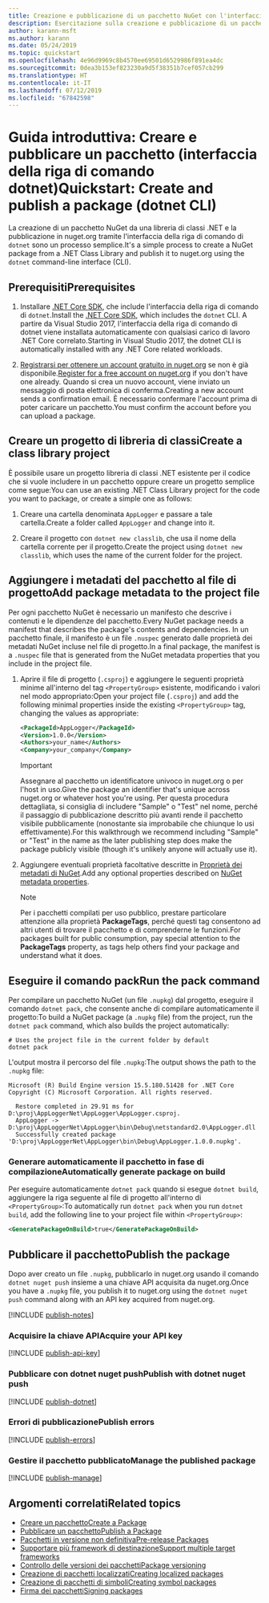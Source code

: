 ```yaml
---
title: Creazione e pubblicazione di un pacchetto NuGet con l'interfaccia della riga di comando di dotnet
description: Esercitazione sulla creazione e pubblicazione di un pacchetto NuGet tramite l'interfaccia della riga di comando di .NET Core, ovvero dotnet.
author: karann-msft
ms.author: karann
ms.date: 05/24/2019
ms.topic: quickstart
ms.openlocfilehash: 4e96d9969c8b4570ee69501d6529986f891ea4dc
ms.sourcegitcommit: 0dea3b153ef823230a9d5f38351b7cef057cb299
ms.translationtype: HT
ms.contentlocale: it-IT
ms.lasthandoff: 07/12/2019
ms.locfileid: "67842598"
---
```

# <a name="quickstart-create-and-publish-a-package-dotnet-cli"></a><span data-ttu-id="bafce-103">Guida introduttiva: Creare e pubblicare un pacchetto (interfaccia della riga di comando dotnet)</span><span class="sxs-lookup"><span data-stu-id="bafce-103">Quickstart: Create and publish a package (dotnet CLI)</span></span>

<span data-ttu-id="bafce-104">La creazione di un pacchetto NuGet da una libreria di classi .NET e la pubblicazione in nuget.org tramite l'interfaccia della riga di comando di `dotnet` sono un processo semplice.</span><span class="sxs-lookup"><span data-stu-id="bafce-104">It's a simple process to create a NuGet package from a .NET Class Library and publish it to nuget.org using the `dotnet` command-line interface (CLI).</span></span>

## <a name="prerequisites"></a><span data-ttu-id="bafce-105">Prerequisiti</span><span class="sxs-lookup"><span data-stu-id="bafce-105">Prerequisites</span></span>

1. <span data-ttu-id="bafce-106">Installare [.NET Core SDK](https://www.microsoft.com/net/download/), che include l'interfaccia della riga di comando di `dotnet`.</span><span class="sxs-lookup"><span data-stu-id="bafce-106">Install the [.NET Core SDK](https://www.microsoft.com/net/download/), which includes the `dotnet` CLI.</span></span> <span data-ttu-id="bafce-107">A partire da Visual Studio 2017, l'interfaccia della riga di comando di dotnet viene installata automaticamente con qualsiasi carico di lavoro .NET Core correlato.</span><span class="sxs-lookup"><span data-stu-id="bafce-107">Starting in Visual Studio 2017, the dotnet CLI is automatically installed with any .NET Core related workloads.</span></span>

1. <span data-ttu-id="bafce-108">[Registrarsi per ottenere un account gratuito in nuget.org](https://www.nuget.org/users/account/LogOn?returnUrl=%2F) se non è già disponibile.</span><span class="sxs-lookup"><span data-stu-id="bafce-108">[Register for a free account on nuget.org](https://www.nuget.org/users/account/LogOn?returnUrl=%2F) if you don't have one already.</span></span> <span data-ttu-id="bafce-109">Quando si crea un nuovo account, viene inviato un messaggio di posta elettronica di conferma.</span><span class="sxs-lookup"><span data-stu-id="bafce-109">Creating a new account sends a confirmation email.</span></span> <span data-ttu-id="bafce-110">È necessario confermare l'account prima di poter caricare un pacchetto.</span><span class="sxs-lookup"><span data-stu-id="bafce-110">You must confirm the account before you can upload a package.</span></span>

## <a name="create-a-class-library-project"></a><span data-ttu-id="bafce-111">Creare un progetto di libreria di classi</span><span class="sxs-lookup"><span data-stu-id="bafce-111">Create a class library project</span></span>

<span data-ttu-id="bafce-112">È possibile usare un progetto libreria di classi .NET esistente per il codice che si vuole includere in un pacchetto oppure creare un progetto semplice come segue:</span><span class="sxs-lookup"><span data-stu-id="bafce-112">You can use an existing .NET Class Library project for the code you want to package, or create a simple one as follows:</span></span>

1. <span data-ttu-id="bafce-113">Creare una cartella denominata `AppLogger` e passare a tale cartella.</span><span class="sxs-lookup"><span data-stu-id="bafce-113">Create a folder called `AppLogger` and change into it.</span></span>

1. <span data-ttu-id="bafce-114">Creare il progetto con `dotnet new classlib`, che usa il nome della cartella corrente per il progetto.</span><span class="sxs-lookup"><span data-stu-id="bafce-114">Create the project using `dotnet new classlib`, which uses the name of the current folder for the project.</span></span>

## <a name="add-package-metadata-to-the-project-file"></a><span data-ttu-id="bafce-115">Aggiungere i metadati del pacchetto al file di progetto</span><span class="sxs-lookup"><span data-stu-id="bafce-115">Add package metadata to the project file</span></span>

<span data-ttu-id="bafce-116">Per ogni pacchetto NuGet è necessario un manifesto che descrive i contenuti e le dipendenze del pacchetto.</span><span class="sxs-lookup"><span data-stu-id="bafce-116">Every NuGet package needs a manifest that describes the package's contents and dependencies.</span></span> <span data-ttu-id="bafce-117">In un pacchetto finale, il manifesto è un file `.nuspec` generato dalle proprietà dei metadati NuGet incluse nel file di progetto.</span><span class="sxs-lookup"><span data-stu-id="bafce-117">In a final package, the manifest is a `.nuspec` file that is generated from the NuGet metadata properties that you include in the project file.</span></span>

1. <span data-ttu-id="bafce-118">Aprire il file di progetto (`.csproj`) e aggiungere le seguenti proprietà minime all'interno del tag `<PropertyGroup>` esistente, modificando i valori nel modo appropriato:</span><span class="sxs-lookup"><span data-stu-id="bafce-118">Open your project file (`.csproj`) and add the following minimal properties inside the existing `<PropertyGroup>` tag, changing the values as appropriate:</span></span>

    ```xml
    <PackageId>AppLogger</PackageId>
    <Version>1.0.0</Version>
    <Authors>your_name</Authors>
    <Company>your_company</Company>
    ```

    > [!Important]
    > <span data-ttu-id="bafce-119">Assegnare al pacchetto un identificatore univoco in nuget.org o per l'host in uso.</span><span class="sxs-lookup"><span data-stu-id="bafce-119">Give the package an identifier that's unique across nuget.org or whatever host you're using.</span></span> <span data-ttu-id="bafce-120">Per questa procedura dettagliata, si consiglia di includere "Sample" o "Test" nel nome, perché il passaggio di pubblicazione descritto più avanti rende il pacchetto visibile pubblicamente (nonostante sia improbabile che chiunque lo usi effettivamente).</span><span class="sxs-lookup"><span data-stu-id="bafce-120">For this walkthrough we recommend including "Sample" or "Test" in the name as the later publishing step does make the package publicly visible (though it's unlikely anyone will actually use it).</span></span>

1. <span data-ttu-id="bafce-121">Aggiungere eventuali proprietà facoltative descritte in [Proprietà dei metadati di NuGet](/dotnet/core/tools/csproj#nuget-metadata-properties).</span><span class="sxs-lookup"><span data-stu-id="bafce-121">Add any optional properties described on [NuGet metadata properties](/dotnet/core/tools/csproj#nuget-metadata-properties).</span></span>

    > [!Note]
    > <span data-ttu-id="bafce-122">Per i pacchetti compilati per uso pubblico, prestare particolare attenzione alla proprietà **PackageTags**, perché questi tag consentono ad altri utenti di trovare il pacchetto e di comprenderne le funzioni.</span><span class="sxs-lookup"><span data-stu-id="bafce-122">For packages built for public consumption, pay special attention to the **PackageTags** property, as tags help others find your package and understand what it does.</span></span>

## <a name="run-the-pack-command"></a><span data-ttu-id="bafce-123">Eseguire il comando pack</span><span class="sxs-lookup"><span data-stu-id="bafce-123">Run the pack command</span></span>

<span data-ttu-id="bafce-124">Per compilare un pacchetto NuGet (un file `.nupkg`) dal progetto, eseguire il comando `dotnet pack`, che consente anche di compilare automaticamente il progetto:</span><span class="sxs-lookup"><span data-stu-id="bafce-124">To build a NuGet package (a `.nupkg` file) from the project, run the `dotnet pack` command, which also builds the project automatically:</span></span>

```cli
# Uses the project file in the current folder by default
dotnet pack
```

<span data-ttu-id="bafce-125">L'output mostra il percorso del file `.nupkg`:</span><span class="sxs-lookup"><span data-stu-id="bafce-125">The output shows the path to the `.nupkg` file:</span></span>

```output
Microsoft (R) Build Engine version 15.5.180.51428 for .NET Core
Copyright (C) Microsoft Corporation. All rights reserved.

  Restore completed in 29.91 ms for D:\proj\AppLoggerNet\AppLogger\AppLogger.csproj.
  AppLogger -> D:\proj\AppLoggerNet\AppLogger\bin\Debug\netstandard2.0\AppLogger.dll
  Successfully created package 'D:\proj\AppLoggerNet\AppLogger\bin\Debug\AppLogger.1.0.0.nupkg'.
```

### <a name="automatically-generate-package-on-build"></a><span data-ttu-id="bafce-126">Generare automaticamente il pacchetto in fase di compilazione</span><span class="sxs-lookup"><span data-stu-id="bafce-126">Automatically generate package on build</span></span>

<span data-ttu-id="bafce-127">Per eseguire automaticamente `dotnet pack` quando si esegue `dotnet build`, aggiungere la riga seguente al file di progetto all'interno di `<PropertyGroup>`:</span><span class="sxs-lookup"><span data-stu-id="bafce-127">To automatically run `dotnet pack` when you run `dotnet build`, add the following line to your project file within `<PropertyGroup>`:</span></span>

```xml
<GeneratePackageOnBuild>true</GeneratePackageOnBuild>
```

## <a name="publish-the-package"></a><span data-ttu-id="bafce-128">Pubblicare il pacchetto</span><span class="sxs-lookup"><span data-stu-id="bafce-128">Publish the package</span></span>

<span data-ttu-id="bafce-129">Dopo aver creato un file `.nupkg`, pubblicarlo in nuget.org usando il comando `dotnet nuget push` insieme a una chiave API acquisita da nuget.org.</span><span class="sxs-lookup"><span data-stu-id="bafce-129">Once you have a `.nupkg` file, you publish it to nuget.org using the `dotnet nuget push` command along with an API key acquired from nuget.org.</span></span>

[!INCLUDE [publish-notes](includes/publish-notes.md)]

### <a name="acquire-your-api-key"></a><span data-ttu-id="bafce-130">Acquisire la chiave API</span><span class="sxs-lookup"><span data-stu-id="bafce-130">Acquire your API key</span></span>

[!INCLUDE [publish-api-key](includes/publish-api-key.md)]

### <a name="publish-with-dotnet-nuget-push"></a><span data-ttu-id="bafce-131">Pubblicare con dotnet nuget push</span><span class="sxs-lookup"><span data-stu-id="bafce-131">Publish with dotnet nuget push</span></span>

[!INCLUDE [publish-dotnet](includes/publish-dotnet.md)]

### <a name="publish-errors"></a><span data-ttu-id="bafce-132">Errori di pubblicazione</span><span class="sxs-lookup"><span data-stu-id="bafce-132">Publish errors</span></span>

[!INCLUDE [publish-errors](includes/publish-errors.md)]

### <a name="manage-the-published-package"></a><span data-ttu-id="bafce-133">Gestire il pacchetto pubblicato</span><span class="sxs-lookup"><span data-stu-id="bafce-133">Manage the published package</span></span>

[!INCLUDE [publish-manage](includes/publish-manage.md)]

## <a name="related-topics"></a><span data-ttu-id="bafce-134">Argomenti correlati</span><span class="sxs-lookup"><span data-stu-id="bafce-134">Related topics</span></span>

- [<span data-ttu-id="bafce-135">Creare un pacchetto</span><span class="sxs-lookup"><span data-stu-id="bafce-135">Create a Package</span></span>](../create-packages/creating-a-package.md)
- [<span data-ttu-id="bafce-136">Pubblicare un pacchetto</span><span class="sxs-lookup"><span data-stu-id="bafce-136">Publish a Package</span></span>](../nuget-org/publish-a-package.md)
- [<span data-ttu-id="bafce-137">Pacchetti in versione non definitiva</span><span class="sxs-lookup"><span data-stu-id="bafce-137">Pre-release Packages</span></span>](../create-packages/Prerelease-Packages.md)
- [<span data-ttu-id="bafce-138">Supportare più framework di destinazione</span><span class="sxs-lookup"><span data-stu-id="bafce-138">Support multiple target frameworks</span></span>](../create-packages/supporting-multiple-target-frameworks.md)
- [<span data-ttu-id="bafce-139">Controllo delle versioni dei pacchetti</span><span class="sxs-lookup"><span data-stu-id="bafce-139">Package versioning</span></span>](../reference/package-versioning.md)
- [<span data-ttu-id="bafce-140">Creazione di pacchetti localizzati</span><span class="sxs-lookup"><span data-stu-id="bafce-140">Creating localized packages</span></span>](../create-packages/creating-localized-packages.md)
- [<span data-ttu-id="bafce-141">Creazione di pacchetti di simboli</span><span class="sxs-lookup"><span data-stu-id="bafce-141">Creating symbol packages</span></span>](../create-packages/symbol-packages-snupkg.md)
- [<span data-ttu-id="bafce-142">Firma dei pacchetti</span><span class="sxs-lookup"><span data-stu-id="bafce-142">Signing packages</span></span>](../create-packages/Sign-a-package.md)
